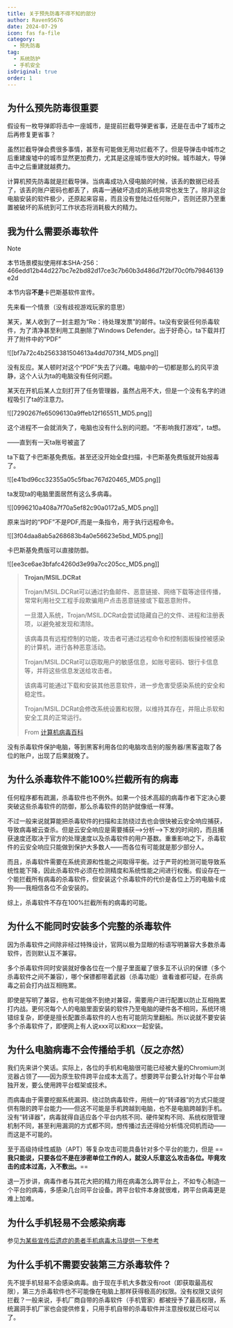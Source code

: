 ```yaml
---
title: 关于预先防毒不得不知的部分
author: Raven95676
date: 2024-07-29
icon: fas fa-file
category:
  - 预先防毒
tag:
  - 系统防护
  - 手机安全
isOriginal: true
order: 1
---
```

## 为什么预先防毒很重要

假设有一枚导弹即将击中一座城市，是提前拦截导弹更省事，还是在击中了城市之后再修复更省事？

虽然拦截导弹会费很多事情，甚至有可能做无用功拦截不了。但是导弹击中城市之后重建废墟中的城市显然更加费力，尤其是这座城市很大的时候。城市越大，导弹击中之后重建就越费力。

计算机预先防毒就是拦截导弹。当病毒成功入侵电脑的时候，该丢的数据已经丢了，该丢的账户密码也都丢了，病毒一通破坏造成的系统异常也发生了。除非这台电脑安装的软件极少，还原起来容易，而且没有登陆过任何账户，否则还原乃至重置被破坏的系统到可工作状态将消耗极大的精力。

## 我为什么需要杀毒软件

> [!note]
> 本节场景模拟使用样本SHA-256：466edd12b44d227bc7e2bd82d17ce3c7b60b3d486d7f2bf70c0fb79846139e2d
>
> 本节内容**不是**卡巴斯基软件宣传。

先来看一个情景（没有歧视游戏玩家的意思）

某天，某人收到了一封主题为“Re：待处理发票”的邮件。ta没有安装任何杀毒软件，为了清净甚至利用工具删除了Windows Defender。出于好奇心，ta下载并打开了附件中的“PDF”

![[bf7a72c4b2563381504613a4dd7073f4_MD5.png]]

没有反应。某人顿时对这个“PDF”失去了兴趣。电脑中的一切都是那么的风平浪静，这个人认为ta的电脑没有任何问题。

某天在开机后某人立刻打开了任务管理器，虽然占用不大，但是一个没有名字的进程吸引了ta的注意力。

![[7290267fe65096130a9ffeb12f165511_MD5.png]]

这个进程不一会就消失了，电脑也没有什么别的问题。“不影响我打游戏”，ta想。

——直到有一天ta账号被盗了

ta下载了卡巴斯基免费版。甚至还没开始全盘扫描，卡巴斯基免费版就开始报毒了。

![[e41bd96cc32355a05c5fbac767d20465_MD5.png]]

ta发现ta的电脑里面居然有这么多病毒。

![[0996210a408a7f70a5ef82c90a0172a5_MD5.png]]

原来当时的“PDF”不是PDF,而是一条指令，用于执行远程命令。

![[3f04daa8ab5a268683b4a0e56623e5bd_MD5.png]]

卡巴斯基免费版可以直接防御。

![[ee3ce6ae3bfafc4260d3e99a7cc205cc_MD5.png]]

> **Trojan/MSIL.DCRat**
>
> Trojan/MSIL.DCRat可以通过钓鱼邮件、恶意链接、网络下载等途径传播，常常利用社交工程手段欺骗用户点击恶意链接或下载恶意附件。
>
> 一旦潜入系统，Trojan/MSIL.DCRat会尝试隐藏自己的文件、进程和注册表项，以避免被发现和清除。
>
> 该病毒具有远程控制的功能，攻击者可通过远程命令和控制面板操控被感染的计算机，进行各种恶意活动。
>
> Trojan/MSIL.DCRat可以窃取用户的敏感信息，如账号密码、银行卡信息等，并将这些信息发送给攻击者。
>
> 该病毒可能通过下载和安装其他恶意软件，进一步危害受感染系统的安全和稳定性。
>
> Trojan/MSIL.DCRat会修改系统设置和权限，以维持其存在，并阻止杀软和安全工具的正常运行。
>
> From [计算机病毒百科](https://www.virusview.net/malware/Trojan/MSIL/DCRat)

没有杀毒软件保护电脑，等到黑客利用各位的电脑攻击别的服务器/黑客盗取了各位的账户，出现了后果就晚了。

## 为什么杀毒软件不能100%拦截所有的病毒

任何程序都有疏漏，杀毒软件也不例外。如果一个技术高超的病毒作者下定决心要突破这些杀毒软件的防御，那么杀毒软件的防护就像纸一样薄。

不过一般来说就算能把杀毒软件的扫描和主防绕过去也会很快被云安全响应捕获，导致病毒被云查杀。但是云安全响应是需要捕获——>分析——>下发的时间的，而且捕获速度还取决于官方的处理速度以及杀毒软件的用户基数。重重影响之下，杀毒软件的云安全响应只能做到保护大多数人——而各位有可能就是那少部分人。

而且，杀毒软件需要在系统资源和性能之间取得平衡。过于严苛的检测可能导致系统性能下降，因此杀毒软件必须在检测精度和系统性能之间进行权衡。假设存在一个能拦截所有病毒的杀毒软件，但安装这个杀毒软件的代价是各位上万的电脑卡成狗——我相信各位不会安装的。

综上，杀毒软件不存在100%拦截所有的病毒的可能。

## 为什么不能同时安装多个完整的杀毒软件

因为杀毒软件之间除非经过特殊设计，官网以极为显眼的标语写明兼容大多数杀毒软件，否则默认互不兼容。

多个杀毒软件同时安装就好像各位在一个屋子里面雇了很多互不认识的保镖（多个杀毒软件之间不兼容），哪个保镖都带着武器（杀毒功能）谁看谁都可疑，在杀病毒之前会打内战互相拖累。

即使是写明了兼容，也有可能做不到绝对兼容，需要用户进行配置以防止互相拖累打内战。更何况每个人的电脑里面安装的软件乃至电脑的硬件各不相同，系统环境错综复杂，即便是擅长配置杀毒软件的人也有可能阴沟里翻船。所以说就不要安装多个杀毒软件了，即便网上有人说xxx可以和xxx一起安装。

## 为什么电脑病毒不会传播给手机（反之亦然）

我们先来讲个笑话。实际上，各位的手机和电脑很可能已经被大量的Chromium浏览器占领了——因为原生软件跨平台成本太高了。想要跨平台要么针对每个平台单独开发，要么使用跨平台框架或技术。

而病毒由于需要挖掘系统漏洞、绕过防病毒软件，用统一的“转译器”的方式只能提供有限的跨平台能力——但这不可能是手机跨越到电脑，也不是电脑跨越到手机。没有“转译器”，病毒就得自适应各个平台内核不同、硬件架构不同、系统权限管理机制不同，甚至利用漏洞的方式都不同，想传播过去还得给分析情况伺机而动——而这是不可能的。

至于高级持续性威胁（APT）等复杂攻击可能具备针对多个平台的能力，但是 ==**我只能说，只要各位不是在涉密单位工作的人，就没人乐意这么攻击各位。毕竟攻击的成本过高，入不敷出。**==

退一万步讲，病毒作者与其花大把的精力用在病毒怎么跨平台上，不如专心制造一个平台的病毒，多感染几台同平台设备。跨平台软件本身就很难，跨平台病毒更是难上加难。

## 为什么手机轻易不会感染病毒

参见[为某些宣传后遗症的患者手机病毒木马提供一下参考](https://tieba.baidu.com/p/8874309973)

## 为什么手机不需要安装第三方杀毒软件？

先不提手机轻易不会感染病毒。由于现在手机大多数没有root（即获取最高权限），第三方杀毒软件也不可能像在电脑上那样获得极高的权限。没有权限又谈何拦截？一般来说，手机厂商自带的杀毒软件（手机管家）都被授予了最高权限，系统漏洞手机厂家也会提供修复，只用手机自带的杀毒软件并注意授权就已经可以了。
